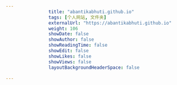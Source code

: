 ---
                title: "abantikabhuti.github.io"
                tags: [个人网站, 文件夹]
                externalUrl: "https://abantikabhuti.github.io"
                weight: 106
                showDate: false
                showAuthor: false
                showReadingTime: false
                showEdit: false
                showLikes: false
                showViews: false
                layoutBackgroundHeaderSpace: false
                ---

